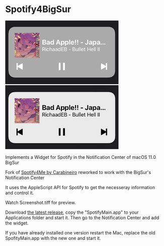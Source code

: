 Spotify4BigSur
==========

<img src="dark.png" width="360"/> <img src="light.png" width="360"/>

Implements a Widget for Spotify in the Notification Center of macOS 11.0 BigSur

Fork of [Spotify4Me by Carabineiro](https://github.com/carabina/Spotify4Me) reworked to work with the BigSur's Notification Center

It uses the AppleScript API for Spotify to get the necesseray information and control it.

Watch Screenshot.tiff for preview.

Download [the latest release](https://github.com/fabiusBile/Spotify4BigSur/releases/latest), copy the "SpotifyMain.app" to your Applications folder and start it. Then go to the Notification Center and add the widget.

If you have already installed one version restart the Mac, replace the old SpofityMain.app with the new one and start it.
